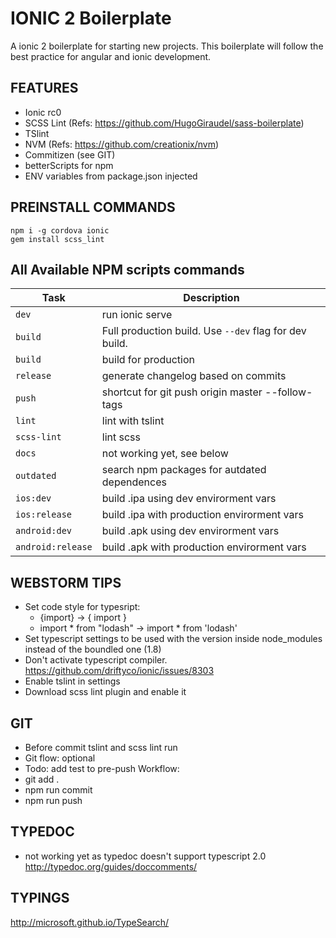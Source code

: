 # IONIC 2 Boilerplate
A ionic 2 boilerplate for starting new projects. This boilerplate will follow the best practice for angular and ionic development.

## FEATURES
- Ionic rc0
- SCSS Lint (Refs: https://github.com/HugoGiraudel/sass-boilerplate)
- TSlint 
- NVM (Refs: https://github.com/creationix/nvm)
- Commitizen (see GIT)
- betterScripts for npm
- ENV variables from package.json injected 

## PREINSTALL COMMANDS
```
npm i -g cordova ionic
gem install scss_lint
```

## All Available NPM scripts commands

| Task              | Description                                            |
|-------------------|--------------------------------------------------------|
| `dev`             | run ionic serve                                        |
| `build`           | Full production build. Use `--dev` flag for dev build. |
| `build`           | build for production                                   |
| `release`         | generate changelog based on commits                    |
| `push`            | shortcut for git push origin master --follow-tags      |
| `lint`            | lint with tslint                                       |
| `scss-lint`       | lint scss                                              |
| `docs`            | not working yet, see below                             |
| `outdated`        | search npm packages for autdated dependences           |
| `ios:dev`         | build .ipa using dev envirorment vars                  |
| `ios:release`     | build .ipa with production envirorment vars            |
| `android:dev`     | build .apk using dev envirorment vars                  |
| `android:release` | build .apk with production envirorment vars            |

## WEBSTORM TIPS
- Set code style for typesript:
    - {import} -> { import }
    - import * from "lodash" -> import * from 'lodash'
- Set typescript settings to be used with the version inside node_modules instead of the boundled one (1.8)
- Don't activate typescript compiler. https://github.com/driftyco/ionic/issues/8303
- Enable tslint in settings
- Download scss lint plugin and enable it

## GIT
- Before commit tslint and scss lint run
- Git flow: optional
- Todo: add test to pre-push
Workflow:
- git add .
- npm run commit
- npm run push

## TYPEDOC
- not working yet as typedoc doesn't support typescript 2.0
http://typedoc.org/guides/doccomments/

## TYPINGS
http://microsoft.github.io/TypeSearch/

